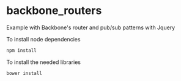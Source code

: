 # backbone_routers
Example  with Backbone's  router  and pub/sub patterns  with Jquery  


To install   node dependencies 

```javascript
npm install 
```

To install   the needed libraries 

```javascript
bower install
```
